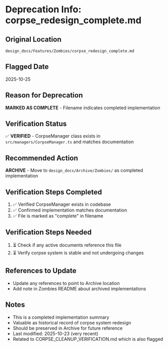 # Deprecation Info: corpse_redesign_complete.md

## Original Location
`design_docs/Features/Zombies/corpse_redesign_complete.md`

## Flagged Date
2025-10-25

## Reason for Deprecation
**MARKED AS COMPLETE** - Filename indicates completed implementation

## Verification Status
✅ **VERIFIED** - CorpseManager class exists in `src/managers/CorpseManager.ts` and matches documentation

## Recommended Action
**ARCHIVE** - Move to `design_docs/Archive/Zombies/` as completed implementation

## Verification Steps Completed
1. ✅ Verified CorpseManager exists in codebase
2. ✅ Confirmed implementation matches documentation
3. ✅ File is marked as "complete" in filename

## Verification Steps Needed
1. ⏳ Check if any active documents reference this file
2. ⏳ Verify corpse system is stable and not undergoing changes

## References to Update
- Update any references to point to Archive location
- Add note in Zombies README about archived implementations

## Notes
- This is a completed implementation summary
- Valuable as historical record of corpse system redesign
- Should be preserved in Archive for future reference
- Last modified: 2025-10-23 (very recent)
- Related to CORPSE_CLEANUP_VERIFICATION.md which is also flagged
